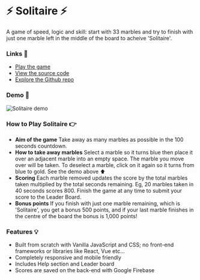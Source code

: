 # ⚡ Solitaire ⚡

A game of speed, logic and skill: start with 33 marbles and try to finish with just one marble left in the middle of the board to acheive 'Solitaire'.

### Links 🔗
- [Play the game](https://js-solitaire-game.rjlevy.repl.co/)
- [View the source code](https://repl.it/@rjlevy/js-solitaire-game)
- [Explore the Github repo](https://github.com/rolandjlevy/js-solitaire-game)

### Demo 🏁
![Solitaire demo](https://github.com/rolandjlevy/js-solitaire-game/blob/master/images/solitaire-demo-large.gif?raw=true "Solitaire demo")

### How to Play Solitaire 👉
- **Aim of the game**
Take away as many marbles as possible in the 100 seconds countdown.
- **How to take away marbles**
Select a marble so it turns blue then place it over an adjacent marble into an empty space. The marble you move over will be taken. To deselect a marble, click on it again so it turns from blue to gold. See the demo above ⬆
- **Scoring**
Each marble removed updates the score by the total marbles taken multiplied by the total seconds remaining. Eg, 20 marbles taken in 40 seconds scores 800. Finish the game at any time to submit your score to the Leader Board.
- **Bonus points**
If you finish with just one marble remaining, which is 'Solitaire', you get a bonus 500 points, and if your last marble finishes in the centre of the board the bonus is 1,000 points!

### Features 💡
- Built from scratch with Vanilla JavaScript and CSS; no front-end frameworks or libraries like React, Vue etc...
- Completely responsive and mobile friendly
- Includes Help section and Leader board
- Scores are saved on the back-end with Google Firebase